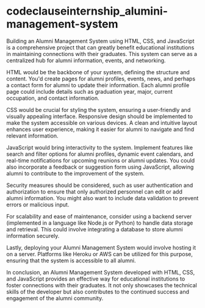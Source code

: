 # codeclauseinternship_alumini-management-system
Building an Alumni Management System using HTML, CSS, and JavaScript is a comprehensive project that can greatly benefit educational institutions in maintaining connections with their graduates. This system can serve as a centralized hub for alumni information, events, and networking. 

HTML would be the backbone of your system, defining the structure and content. You'd create pages for alumni profiles, events, news, and perhaps a contact form for alumni to update their information. Each alumni profile page could include details such as graduation year, major, current occupation, and contact information.

CSS would be crucial for styling the system, ensuring a user-friendly and visually appealing interface. Responsive design should be implemented to make the system accessible on various devices. A clean and intuitive layout enhances user experience, making it easier for alumni to navigate and find relevant information.

JavaScript would bring interactivity to the system. Implement features like search and filter options for alumni profiles, dynamic event calendars, and real-time notifications for upcoming reunions or alumni updates. You could also incorporate a feedback or suggestion form using JavaScript, allowing alumni to contribute to the improvement of the system.

Security measures should be considered, such as user authentication and authorization to ensure that only authorized personnel can edit or add alumni information. You might also want to include data validation to prevent errors or malicious input.

For scalability and ease of maintenance, consider using a backend server (implemented in a language like Node.js or Python) to handle data storage and retrieval. This could involve integrating a database to store alumni information securely.

Lastly, deploying your Alumni Management System would involve hosting it on a server. Platforms like Heroku or AWS can be utilized for this purpose, ensuring that the system is accessible to all alumni.

In conclusion, an Alumni Management System developed with HTML, CSS, and JavaScript provides an effective way for educational institutions to foster connections with their graduates. It not only showcases the technical skills of the developer but also contributes to the continued success and engagement of the alumni community.
